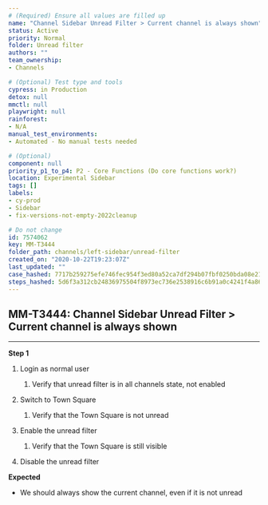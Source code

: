 ```yaml
---
# (Required) Ensure all values are filled up
name: "Channel Sidebar Unread Filter > Current channel is always shown"
status: Active
priority: Normal
folder: Unread filter
authors: ""
team_ownership: 
- Channels

# (Optional) Test type and tools
cypress: in Production
detox: null
mmctl: null
playwright: null
rainforest: 
- N/A
manual_test_environments: 
- Automated - No manual tests needed

# (Optional)
component: null
priority_p1_to_p4: P2 - Core Functions (Do core functions work?)
location: Experimental Sidebar
tags: []
labels: 
- cy-prod
- Sidebar
- fix-versions-not-empty-2022cleanup

# Do not change
id: 7574062
key: MM-T3444
folder_path: channels/left-sidebar/unread-filter
created_on: "2020-10-22T19:23:07Z"
last_updated: ""
case_hashed: 7717b259275efe746fec954f3ed80a52ca7df294b07fbf0250bda08e21e6972126752f32d2fdfa9562d717fce2146301
steps_hashed: 5d6f3a312cb24836975504f8973ec736e2538916c6b91a0c4241f4a864adb3eadfa48a3c82b8ca4734a65518f012e6b2
---
```


## MM-T3444: Channel Sidebar Unread Filter > Current channel is always shown

---

**Step 1**

1. Login as normal user

   1. Verify that unread filter is in all channels state, not enabled

2. Switch to Town Square

   1. Verify that the Town Square is not unread

3. Enable the unread filter

   1. Verify that the Town Square is still visible

4. Disable the unread filter

**Expected**

- We should always show the current channel, even if it is not unread
